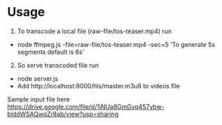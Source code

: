 # Usage

1. To transcode a local file (raw-flie/tos-teaser.mp4) run
- node ffmpeg.js -file=raw-file/tos-teaser.mp4 -sec=5 'To generate 5s segments default is 6s'

2. So serve transcoded file run
- node server.js
- Add http://localhost:8000/hls/master.m3u8 to videos file

Sample input file here https://drive.google.com/file/d/1jNUa8GmGvq457ybw-blddWSAQwqZr8ab/view?usp=sharing